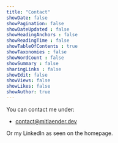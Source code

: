 ```yaml
---
title: "Contact"
showDate: false
showPagination: false
showDateUpdated : false
showHeadingAnchors : false
showReadingTime : false
showTableOfContents : true
showTaxonomies : false 
showWordCount : false
showSummary : false
sharingLinks : false
showEdit: false
showViews: false
showLikes: false
showAuthor: true
---
```

You can contact me under: <br/>
 - [contact@mitlaender.dev](mailto:contact@mitlaender.dev)

Or my LinkedIn as seen on the homepage.